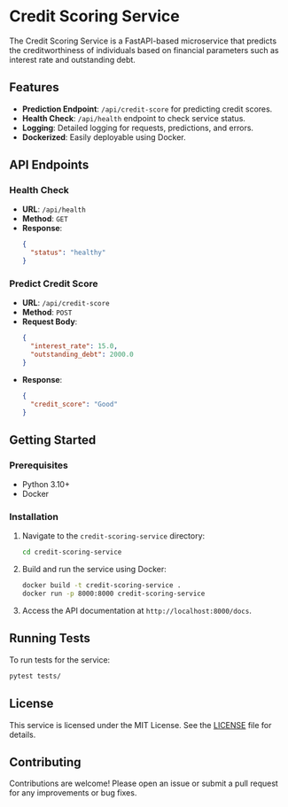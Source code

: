 # Credit Scoring Service

The Credit Scoring Service is a FastAPI-based microservice that predicts the creditworthiness of individuals based on financial parameters such as interest rate and outstanding debt.

## Features

- **Prediction Endpoint**: `/api/credit-score` for predicting credit scores.
- **Health Check**: `/api/health` endpoint to check service status.
- **Logging**: Detailed logging for requests, predictions, and errors.
- **Dockerized**: Easily deployable using Docker.

## API Endpoints

### Health Check
- **URL**: `/api/health`
- **Method**: `GET`
- **Response**:
  ```json
  {
    "status": "healthy"
  }
  ```

### Predict Credit Score
- **URL**: `/api/credit-score`
- **Method**: `POST`
- **Request Body**:
  ```json
  {
    "interest_rate": 15.0,
    "outstanding_debt": 2000.0
  }
  ```
- **Response**:
  ```json
  {
    "credit_score": "Good"
  }
  ```

## Getting Started

### Prerequisites

- Python 3.10+
- Docker

### Installation

1. Navigate to the `credit-scoring-service` directory:
   ```bash
   cd credit-scoring-service
   ```

2. Build and run the service using Docker:
   ```bash
   docker build -t credit-scoring-service .
   docker run -p 8000:8000 credit-scoring-service
   ```

3. Access the API documentation at `http://localhost:8000/docs`.

## Running Tests

To run tests for the service:
```bash
pytest tests/
```

## License

This service is licensed under the MIT License. See the [LICENSE](../LICENSE) file for details.

## Contributing

Contributions are welcome! Please open an issue or submit a pull request for any improvements or bug fixes.
